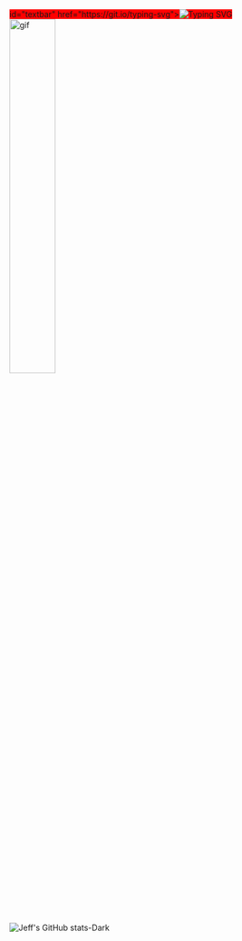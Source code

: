 <body>
<div>
  <a <p style="background-color: red;"> id="textbar" href="https://git.io/typing-svg"><img src="https://readme-typing-svg.demolab.com?font=Pixelify+Sans&weight=500&size=50&duration=3000&pause=1000&color=2B96C5&vCenter=true&random=false&width=435&lines=WELCOME;and+take+a+sit." alt="Typing SVG" /></a>
</div>
<table style="border: 1px;">
  <tr>
    <img width="40%" src="https://media.giphy.com/media/v1.Y2lkPTc5MGI3NjExYmdkbmtram1sbDV1N3R4ZzBseGpkODFsZW5iMTIzNmJwN3d1OXN0NSZlcD12MV9pbnRlcm5hbF9naWZfYnlfaWQmY3Q9Zw/ckr4W2ppxPBeIF8dx4/giphy.gif" alt="gif">
  </tr>
</table>

![Jeff's GitHub stats-Dark](https://github-readme-stats.vercel.app/api?username=Turkeyo&show_icons=true&theme=tokyonight&bg_color=#0076ff#gh-dark-mode-only)





